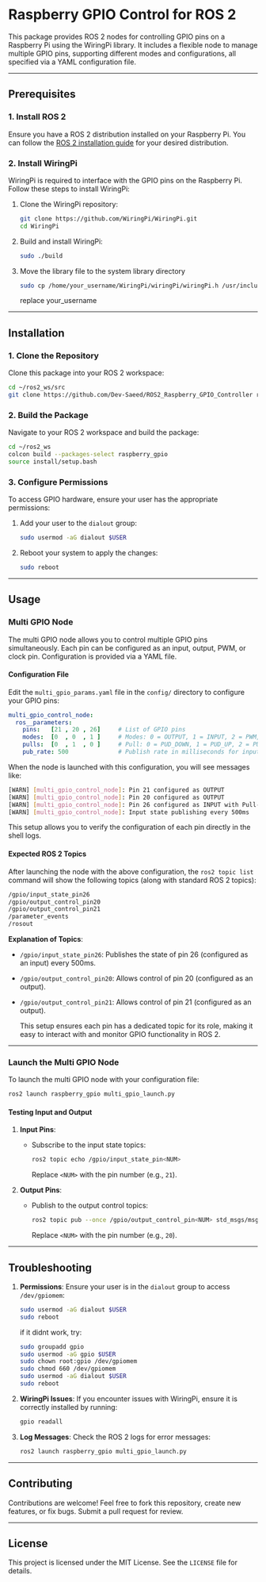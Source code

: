 # Raspberry GPIO Control for ROS 2

This package provides ROS 2 nodes for controlling GPIO pins on a Raspberry Pi using the WiringPi library. It includes a flexible node to manage multiple GPIO pins, supporting different modes and configurations, all specified via a YAML configuration file.

---

## Prerequisites

### 1. Install ROS 2
Ensure you have a ROS 2 distribution installed on your Raspberry Pi. You can follow the [ROS 2 installation guide](https://docs.ros.org/en/humble/Installation.html) for your desired distribution.

### 2. Install WiringPi
WiringPi is required to interface with the GPIO pins on the Raspberry Pi. Follow these steps to install WiringPi:

1. Clone the WiringPi repository:
   ```bash
   git clone https://github.com/WiringPi/WiringPi.git
   cd WiringPi
   ```

2. Build and install WiringPi:
   ```bash
   sudo ./build
   ```

3. Move the library file to the system library directory
   ```bash
   sudo cp /home/your_username/WiringPi/wiringPi/wiringPi.h /usr/include/
   ```
   replace your_username

---

## Installation

### 1. Clone the Repository
Clone this package into your ROS 2 workspace:
```bash
cd ~/ros2_ws/src
git clone https://github.com/Dev-Saeed/ROS2_Raspberry_GPIO_Controller raspberry_gpio
```

### 2. Build the Package
Navigate to your ROS 2 workspace and build the package:
```bash
cd ~/ros2_ws
colcon build --packages-select raspberry_gpio
source install/setup.bash
```

### 3. Configure Permissions
To access GPIO hardware, ensure your user has the appropriate permissions:

1. Add your user to the `dialout` group:
   ```bash
   sudo usermod -aG dialout $USER
   ```

2. Reboot your system to apply the changes:
   ```bash
   sudo reboot
   ```

---

## Usage

### Multi GPIO Node

The multi GPIO node allows you to control multiple GPIO pins simultaneously. Each pin can be configured as an input, output, PWM, or clock pin. Configuration is provided via a YAML file.

#### Configuration File

Edit the `multi_gpio_params.yaml` file in the `config/` directory to configure your GPIO pins:
```yaml
multi_gpio_control_node:
  ros__parameters:
    pins:   [21 , 20 , 26]     # List of GPIO pins
    modes:  [0  , 0  , 1 ]     # Modes: 0 = OUTPUT, 1 = INPUT, 2 = PWM, 3 = GPIO_CLOCK
    pulls:  [0  , 1  , 0 ]     # Pull: 0 = PUD_DOWN, 1 = PUD_UP, 2 = PUD_OFF
    pub_rate: 500              # Publish rate in milliseconds for input pins
```
When the node is launched with this configuration, you will see messages like:
```bash
[WARN] [multi_gpio_control_node]: Pin 21 configured as OUTPUT
[WARN] [multi_gpio_control_node]: Pin 20 configured as OUTPUT
[WARN] [multi_gpio_control_node]: Pin 26 configured as INPUT with Pull-Down
[WARN] [multi_gpio_control_node]: Input state publishing every 500ms
``` 
This setup allows you to verify the configuration of each pin directly in the shell logs.

#### Expected ROS 2 Topics

After launching the node with the above configuration, the `ros2 topic list` command will show the following topics (along with standard ROS 2 topics):

```bash
/gpio/input_state_pin26
/gpio/output_control_pin20
/gpio/output_control_pin21
/parameter_events
/rosout
```

**Explanation of Topics**:
- `/gpio/input_state_pin26`: Publishes the state of pin 26 (configured as an input) every 500ms.
- `/gpio/output_control_pin20`: Allows control of pin 20 (configured as an output).
- `/gpio/output_control_pin21`: Allows control of pin 21 (configured as an output).

  This setup ensures each pin has a dedicated topic for its role, making it easy to interact with and monitor GPIO functionality in ROS 2.
---

### Launch the Multi GPIO Node

To launch the multi GPIO node with your configuration file:
```bash
ros2 launch raspberry_gpio multi_gpio_launch.py
```

#### Testing Input and Output

1. **Input Pins**:
   - Subscribe to the input state topics:
     ```bash
     ros2 topic echo /gpio/input_state_pin<NUM>
     ```
     Replace `<NUM>` with the pin number (e.g., `21`).

2. **Output Pins**:
   - Publish to the output control topics:
     ```bash
     ros2 topic pub --once /gpio/output_control_pin<NUM> std_msgs/msg/Bool "{data: true}"
     ```
     Replace `<NUM>` with the pin number (e.g., `20`).

---

## Troubleshooting

1. **Permissions**:
   Ensure your user is in the `dialout` group to access `/dev/gpiomem`:
   ```bash
   sudo usermod -aG dialout $USER
   sudo reboot
   ```
   if it didnt work, try:
   ```bash
   sudo groupadd gpio
   sudo usermod -aG gpio $USER
   sudo chown root:gpio /dev/gpiomem
   sudo chmod 660 /dev/gpiomem
   sudo usermod -aG dialout $USER
   sudo reboot
   ```
2. **WiringPi Issues**:
   If you encounter issues with WiringPi, ensure it is correctly installed by running:
   ```bash
   gpio readall
   ```

3. **Log Messages**:
   Check the ROS 2 logs for error messages:
   ```bash
   ros2 launch raspberry_gpio multi_gpio_launch.py
   ```

---

## Contributing

Contributions are welcome! Feel free to fork this repository, create new features, or fix bugs. Submit a pull request for review.

---

## License

This project is licensed under the MIT License. See the `LICENSE` file for details.
```
